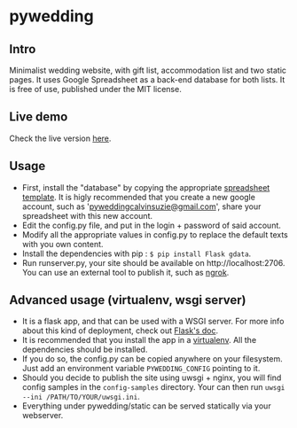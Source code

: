 # pywedding
## Intro
Minimalist wedding website, with gift list, accommodation list and two static pages. It uses
Google Spreadsheet as a back-end database for both lists. It is free of use, published under 
the MIT license.

## Live demo
Check the live version [here](http://pywedding.garnier.wf).

## Usage
  * First, install the "database" by copying the appropriate [spreadsheet template](https://drive.google.com/previewtemplate?id=1YYrHsejzTj1sbwCx5hIKupQkVMisa-Cu3iuk4f-apU8&mode=public). It is higly recommended 
that you create a new google account, such as 'pyweddingcalvinsuzie@gmail.com', share your spreadsheet with
this new account.
  * Edit the config.py file, and put in the login + password of said account.
  * Modify all the appropriate values in config.py to replace the default texts with you own content.
  * Install the dependencies with pip : `$ pip install Flask gdata`.
  * Run runserver.py, your site should be available on http://localhost:2706.
You can use an external tool to  publish it, such as [ngrok](https://ngrok.com/).

## Advanced usage (virtualenv, wsgi server)
  * It is a flask app, and that can be used with a WSGI server. For more info about this kind of deployment, 
check out [Flask's doc](http://flask.pocoo.org/docs/0.10/deploying/uwsgi/).
  * It is recommended that you install the app in a [virtualenv](https://virtualenv.pypa.io/en/latest/).
All the dependencies should be installed.
  * If you do so, the config.py can be copied anywhere on your filesystem. Just add an environment 
variable `PYWEDDING_CONFIG` pointing to it.
  * Should you decide to publish the site using uwsgi + nginx, you will find config samples in the `config-samples`
directory. Your can then run `uwsgi --ini /PATH/TO/YOUR/uwsgi.ini`.
  * Everything under pywedding/static can be served statically via your webserver.
